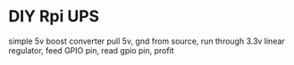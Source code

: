 # DIY Rpi UPS

simple 5v boost converter
pull 5v, gnd from source, run through 3.3v linear regulator, feed GPIO pin, read gpio pin, profit 

